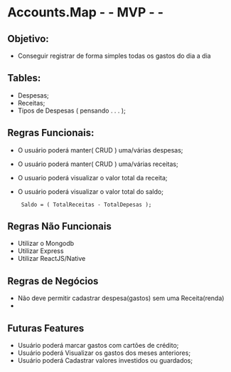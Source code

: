 # Accounts.Map    - - MVP - -

  **Objetivo:**
-
- Conseguir registrar de forma simples todas os gastos do dia a dia  

 **Tables:**
-
  * Despesas;
  * Receitas;
  * Tipos de Despesas ( pensando . . . );

  **Regras Funcionais:**
  -
   * O usuário poderá manter( CRUD ) uma/várias despesas;
   * O usuário poderá manter( CRUD ) uma/várias receitas;
   * O usuario poderá visualizar o valor total da receita;
   * O usuário poderá visualizar o valor total do saldo;
        
          Saldo = ( TotalReceitas - TotalDepesas );
      

**Regras Não Funcionais**
-
  * Utilizar o Mongodb
  * Utilizar Express
  * Utilizar ReactJS/Native
    

**Regras de Negócios**
-
  * Não deve permitir cadastrar despesa(gastos) sem uma Receita(renda)
  * 

**Futuras Features**
-
  * Usuário poderá marcar gastos com cartões de crédito; 
  * Usuário poderá Visualizar os gastos dos meses anteriores;
  * Usuário poderá Cadastrar valores investidos ou guardados;

  

  



